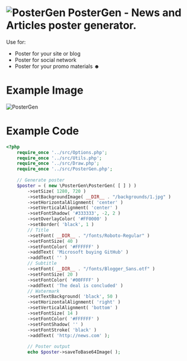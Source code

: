 # ![PosterGen](https://github.com/ange007/poster-gen/blob/master/icon.png) PosterGen - News and Articles poster generator.

Use for:
* Poster for your site or blog
* Poster for social network
* Poster for your promo materials &#9787;

# Example Image
![PosterGen](https://github.com/ange007/poster-gen/blob/master/poster.png)

# Example Code
```php
<?php
    require_once '../src/Options.php';
    require_once '../src/Utils.php';
    require_once '../src/Draw.php';
    require_once '../src/PosterGen.php';
    
    // Generate poster
    $poster = ( new \PosterGen\PosterGen( [ ] ) )
        ->setSize( 1280, 720 )
        ->setBackgroundImage( __DIR__ . "/backgrounds/1.jpg" )
        ->setHorizontalAlignment( 'center' )
        ->setVerticalAlignment( 'center' )
        ->setFontShadow( '#333333', -2, 2 )
        ->setOverlayColor( '#FF0000' )
        ->setBorder( 'black', 1 )
        // Title
        ->setFont( __DIR__ . "/fonts/Roboto-Regular" )
        ->setFontSize( 40 )
        ->setFontColor( '#FFFFFF' )
        ->addText( 'Microsoft buying GitHub' )
        ->addText( '' )
        // Subtitle
        ->setFont( __DIR__ . "/fonts/Blogger_Sans.otf" )
        ->setFontSize( 20 )
        ->setFontColor( '#00FFFF' )
        ->addText( 'The deal is concluded' )
        // Watermark
        ->setTextBackground( 'black', 50 )
        ->setHorizontalAlignment( 'right' )
        ->setVerticalAlignment( 'bottom' )
        ->setFontSize( 14 )
        ->setFontColor( '#FFFFFF' )
        ->setFontShadow( '' )
        ->setFontStroke( 'black' )
        ->addText( 'http://news.com' );
          
        // Poster output
        echo $poster->saveToBase64Image( );
```
